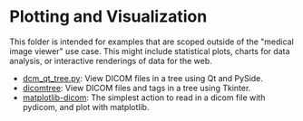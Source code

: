 # Plotting and Visualization

This folder is intended for examples that are scoped outside of the "medical image viewer" use case. This might include statistical plots, charts for data analysis, or interactive renderings of data for the web.

 - [dcm_qt_tree.py](dcm_qt_tree.py): View DICOM files in a tree using Qt and PySide.
 - [dicomtree](dicomtree.py): View DICOM files and tags in a tree using Tkinter.
 - [matplotlib-dicom](matplotlib-dicom): The simplest action to read in a dicom file with pydicom, and plot with matplotlib.

